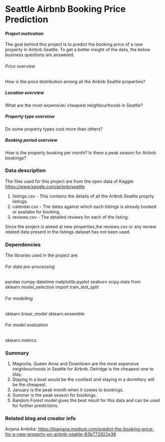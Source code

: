 # Seattle Airbnb Booking Price Prediction

#### Project motivation

The goal behind this project is to predict the booking price of a new property in Airbnb Seattle. 
To get a better insight of the data, the below business questions are answered.

###### Price overview
How is the price distribution among all the Airbnb Seattle properties?
##### Location overview
What are the most expensive/ cheapest neighbourhoods in Seattle?
##### Property type overview
Do some property types cost more than others?
##### Booking period overview
How is the property booking per month?
Is there a peak season for Airbnb bookings?

### Data description

The files used for this project are from the open data of Kaggle: https://www.kaggle.com/airbnb/seattle

1) listings.csv - This contains the details of all the Aribnb Seattle proprty listings.
2) calendar.csv - The dates against which each listings is already booked or availabe for booking.
3) reviews.csv - The detailed reviews for each of the listing.

Since the project is aimed at new properties,the reviews.csv or any review related data present in the listings dataset has not been used. 

### Dependencies
The libraries used in the project are:

###### For data pre-processing
pandas
numpy
datetime
matplotlib.pyplot
seaborn
scipy.stats
from sklearn.model_selection import train_test_split

###### For modelling
sklearn.linear_model
sklearn.ensemble

###### For model evaluation
sklearn.metrics


### Summary
1. Magnolia, Queen Anne and Downtown are the most expensive neighbourhoods in Seattle for Airbnb. Delridge is the cheapest one to stay.
2. Staying in a boat would be the costliest and staying in a dormitory will be the cheapest.
3. January is the peak month when it comes to bookings.
4. Summer is the peak season for bookings.
5. Random Forest model gives the best result for this data and can be used for further predictions.

### Related blog and creator info

Anjana Ambika: https://hianjana.medium.com/predict-the-booking-price-for-a-new-property-on-airbnb-seattle-83b772922e39 


